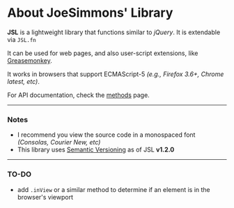 # About JoeSimmons' Library

**JSL** is a lightweight library that functions similar to _jQuery_. It is extendable via `JSL.fn`

It can be used for web pages, and also user-script extensions, like [Greasemonkey][gm].

It works in browsers that support ECMAScript-5 *(e.g., Firefox 3.6+, Chrome latest, etc)*.

For API documentation, check the [methods][methods] page.

---

### Notes
  * I recommend you view the source code in a monospaced font *(Consolas, Courier New, etc)*
  * This library uses [Semantic Versioning][semver] as of JSL **v1.2.0**

---

### TO-DO
  * add `.inView` or a similar method to determine if an element is in the browser's viewport

  [gm]: https://addons.mozilla.org/en-US/firefox/addon/greasemonkey/
  [methods]: https://github.com/joesimmons/jsl/wiki/_pages
  [semver]: http://semver.org/spec/v2.0.0.html
